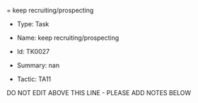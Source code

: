 = keep recruiting/prospecting

* Type: Task

* Name: keep recruiting/prospecting

* Id: TK0027

* Summary: nan

* Tactic: TA11

DO NOT EDIT ABOVE THIS LINE - PLEASE ADD NOTES BELOW
